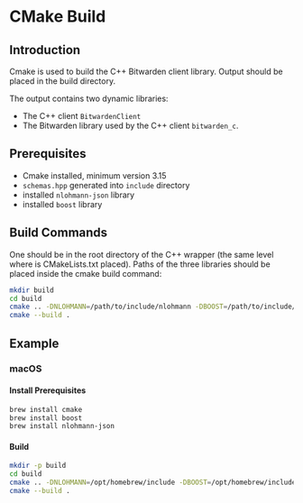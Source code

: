 # CMake Build

## Introduction

Cmake is used to build the C++ Bitwarden client library. Output should be placed in the build directory.

The output contains two dynamic libraries:

- The C++ client `BitwardenClient`
- The Bitwarden library used by the C++ client `bitwarden_c`.

## Prerequisites

- Cmake installed, minimum version 3.15
- `schemas.hpp` generated into `include` directory
- installed `nlohmann-json` library
- installed `boost` library

## Build Commands

One should be in the root directory of the C++ wrapper (the same level where is CMakeLists.txt placed). Paths of the three libraries should be placed inside the cmake build command:

```bash
mkdir build
cd build
cmake .. -DNLOHMANN=/path/to/include/nlohmann -DBOOST=/path/to/include/boost -DTARGET=relative/path/to/libbitwarden_c
cmake --build .
```

## Example

### macOS

#### Install Prerequisites

```bash
brew install cmake
brew install boost
brew install nlohmann-json
```

#### Build

```bash
mkdir -p build
cd build
cmake .. -DNLOHMANN=/opt/homebrew/include -DBOOST=/opt/homebrew/include -DTARGET=../../target/release/libbitwarden_c.dylib
cmake --build .
```
